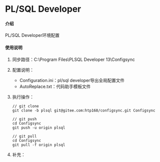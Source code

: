 ﻿# PL/SQL Developer

#### 介绍
PL/SQL Developer环境配置

#### 使用说明

1.  同步路径：C:\Program Files\PLSQL Developer 13\Configsync

2.  配置说明：
    * Configuration.ini：pl/sql developer导出全局配置文件
    * AutoReplace.txt：代码助手模板文件

3.  执行操作：
    ```git
    // git clone
    git clone -b plsql git@gitee.com:htp168/configsync.git Configsync
    
    // git push
    cd Configsync
    git push -u origin plsql
    
    // git pull
    cd Configsync
    git pull -f origin plsql
    
    ```

4.  补充：
